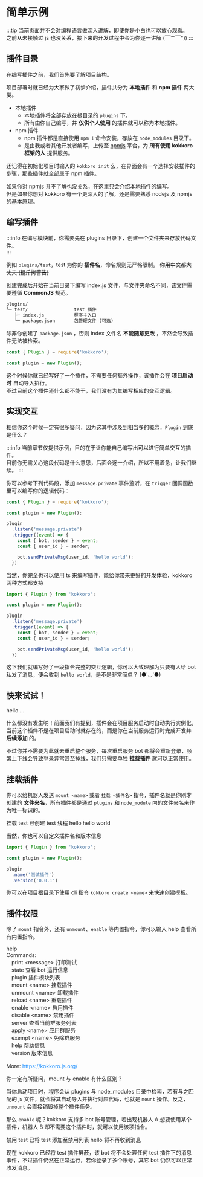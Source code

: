 # 简单示例

:::tip
当前页面并不会对编程语言做深入讲解，即使你是小白也可以放心观看。  
之前从未接触过 js 也没关系，接下来的开发过程中会为你逐一讲解 \(￣︶￣*\))
:::

## 插件目录

在编写插件之前，我们首先要了解项目结构。

项目部署时就已经为大家做了初步介绍，插件共分为 **本地插件** 和 **npm 插件** 两大类。

- 本地插件
  - 本地插件将全部存放在根目录的 `plugins` 下。
  - 所有由你自己编写，并 **仅供个人使用** 的插件就可以称为本地插件。
- npm 插件
  - npm 插件都是直接使用 `npm i` 命令安装，存放在 `node_modules` 目录下。
  - 是由我或者其他开发者编写，上传至 [npmjs](https://www.npmjs.com/) 平台，为 **所有使用 kokkoro 框架的人** 提供服务。

还记得在初始化项目时输入的 `kokkoro init` 么，在界面会有一个选择安装插件的步骤，那些插件就全部属于 npm 插件。

如果你对 npmjs 并不了解也没关系，在这里只会介绍本地插件的编写。  
但是如果你想对 kokkoro 有一个更深入的了解，还是需要熟悉 nodejs 及 npmjs 的基本原理。

## 编写插件

:::info
在编写模块前，你需要先在 plugins 目录下，创建一个文件夹来存放代码文件。  
:::

例如 `plugins/test`，test 为你的 **插件名**，命名规则无严格限制。 ~~你用中文都大丈夫 (锟斤拷警告)~~

创建完成后开始在当前目录下编写 index.js 文件，与文件夹命名不同，该文件需要遵循 **CommonJS** 规范。

```tex
plugins/
└─ test/                 test 插件
   ├─ index.js           程序主入口
   └─ package.json       包管理文件 (可选)
```

除非你创建了 `package.json` ，否则 index 文件名 **不能随意更改** ，不然会导致插件无法被检索。

```javascript
const { Plugin } = require('kokkoro');

const plugin = new Plugin();
```

这个时候你就已经写好了一个插件，不需要任何额外操作，该插件会在 **项目启动时** 自动导入执行。  
不过目前这个插件还什么都不能干，我们没有为其编写相应的交互逻辑。

## 实现交互

相信你这个时候一定有很多疑问，因为这其中涉及到相当多的概念，`Plugin` 到底是什么？

:::info
当前章节仅提供示例，目的在于让你能自己编写出可以进行简单交互的插件。  
目前你无需关心这段代码是什么意思，后面会逐一介绍，所以不用着急，让我们继续。
:::

你可以参考下列代码段，添加 `message.private` 事件监听，在 `trigger` 回调函数里可以编写你的逻辑代码：

```javascript
const { Plugin } = require('kokkoro');

const plugin = new Plugin();

plugin
  .listen('message.private')
  .trigger((event) => {
    const { bot, sender } = event;
    const { user_id } = sender;

    bot.sendPrivateMsg(user_id, 'hello world');
  })
```

当然，你完全也可以使用 ts 来编写插件，能给你带来更好的开发体验，kokkoro 两种方式都支持

```typescript
import { Plugin } from 'kokkoro';

const plugin = new Plugin();

plugin
  .listen('message.private')
  .trigger((event) => {
    const { bot, sender } = event;
    const { user_id } = sender;

    bot.sendPrivateMsg(user_id, 'hello world');
  })
```

这下我们就编写好了一段指令完整的交互逻辑，你可以大致理解为只要有人给 bot 私发了消息，便会收到 `hello world`，是不是非常简单？ (●'◡'●)

## 快来试试！

<ChatPanel>
  <ChatMessage id="2225151531">hello</ChatMessage>
  <ChatMessage id="2225151531">...</ChatMessage>
</ChatPanel>

什么都没有发生呐！前面我们有提到，插件会在项目服务启动时自动执行实例化，当前这个插件不是在项目启动时就存在的，而是你在当前服务运行时完成开发并 **后续添加** 的。

不过你并不需要为此就去重启整个服务，每次重启服务 bot 都将会重新登录，频繁上下线会导致登录异常甚至掉线，我们只需要单独 **挂载插件** 就可以正常使用。

## 挂载插件

你可以给机器人发送 `mount <name>` 或者 `挂载 <插件名>` 指令，插件名就是你刚才创建的 **文件夹名**，所有插件都是通过 `plugins` 和 `node_module` 内的文件夹名来作为唯一标识的。

<ChatPanel>
  <ChatMessage id="2225151531">挂载 test</ChatMessage>
  <ChatMessage id="709289491">已创建 test 线程</ChatMessage>
  <ChatMessage id="2225151531">hello</ChatMessage>
  <ChatMessage id="709289491">hello world</ChatMessage>
</ChatPanel>

当然，你也可以自定义插件名和版本信息

```typescript
import { Plugin } from 'kokkoro';

const plugin = new Plugin();

plugin
  .name('测试插件')
  .version('0.0.1')
```

你可以在项目根目录下使用 cli 指令 `kokkoro create <name>` 来快速创建模板。

## 插件权限

除了 `mount` 指令外，还有 `unmount`、`enable` 等内置指令，你可以输入 help 查看所有内置指令。

<ChatPanel>
  <ChatMessage id="2225151531">help</ChatMessage>
  <ChatMessage id="709289491">
    <div>Commands: </div>
    <div>&emsp;print &lt;message&gt;  打印测试</div>
    <div>&emsp;state  查看 bot 运行信息</div>
    <div>&emsp;plugin  插件模块列表</div>
    <div>&emsp;mount &lt;name&gt;  挂载插件</div>
    <div>&emsp;unmount &lt;name&gt;  卸载插件</div>
    <div>&emsp;reload &lt;name&gt;  重载插件</div>
    <div>&emsp;enable &lt;name&gt;  启用插件</div>
    <div>&emsp;disable &lt;name&gt;  禁用插件</div>
    <div>&emsp;server  查看当前群服务列表</div>
    <div>&emsp;apply &lt;name&gt;  应用群服务</div>
    <div>&emsp;exempt &lt;name&gt;  免除群服务</div>
    <div>&emsp;help  帮助信息</div>
    <div>&emsp;version  版本信息</div>
    <br />
    <div>More: <a style="color: dodgerblue;">https://kokkoro.js.org/</a></div>
  </ChatMessage>
</ChatPanel>

你一定有所疑问，mount 与 enable 有什么区别？

当你启动项目时，程序会从 plugins 与 node_modules 目录中检索，若有与之匹配的 js 文件，就会将其自动导入并执行对应代码，也就是 `mount` 操作。反之，`unmount` 会直接销毁掉整个插件任务。

那么 `enable` 呢？kokkoro 支持多 bot 账号管理，若出现机器人 A 想要使用某个插件，机器人 B 却不需要这个插件时，就可以使用该项指令。

<ChatPanel>
  <ChatMessage id="2225151531">禁用 test</ChatMessage>
  <ChatMessage id="709289491">已将 test 添加至禁用列表</ChatMessage>
  <ChatMessage id="2225151531">hello</ChatMessage>
  <ChatMessage id="2225151531">将不再收到消息</ChatMessage>
</ChatPanel>

现在 kokkoro 已经将 test 插件屏蔽，该 bot 将不会处理任何 test 插件下的消息事件，不过插件仍然在正常运行，若你登录了多个账号，其它 bot 仍然可以正常收发消息。
